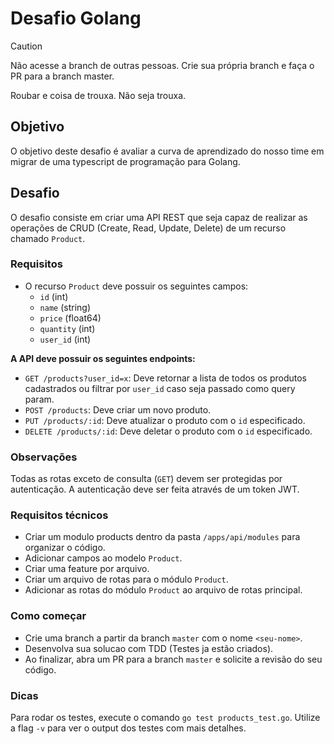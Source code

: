 # Desafio Golang

> [!CAUTION]
> Não acesse a branch de outras pessoas. Crie sua própria branch e faça o PR para a branch master.
>
> Roubar e coisa de trouxa. Não seja trouxa.

## Objetivo

O objetivo deste desafio é avaliar a curva de aprendizado do nosso time em migrar de uma typescript de programação para Golang.

## Desafio

O desafio consiste em criar uma API REST que seja capaz de realizar as operações de CRUD (Create, Read, Update, Delete) de um recurso chamado `Product`.

### Requisitos

- O recurso `Product` deve possuir os seguintes campos:
  - `id` (int)
  - `name` (string)
  - `price` (float64)
  - `quantity` (int)
  - `user_id` (int)

**A API deve possuir os seguintes endpoints:**

- `GET /products?user_id=x`: Deve retornar a lista de todos os produtos cadastrados ou filtrar por `user_id` caso seja passado como query param.
- `POST /products`: Deve criar um novo produto.
- `PUT /products/:id`: Deve atualizar o produto com o `id` especificado.
- `DELETE /products/:id`: Deve deletar o produto com o `id` especificado.

### Observações

Todas as rotas exceto de consulta (`GET`) devem ser protegidas por autenticação. A autenticação deve ser feita através de um token JWT.

### Requisitos técnicos

- Criar um modulo products dentro da pasta `/apps/api/modules` para organizar o código.
- Adicionar campos ao modelo `Product`.
- Criar uma feature por arquivo.
- Criar um arquivo de rotas para o módulo `Product`.
- Adicionar as rotas do módulo `Product` ao arquivo de rotas principal.

### Como começar

- Crie uma branch a partir da branch `master` com o nome `<seu-nome>`.
- Desenvolva sua solucao com TDD (Testes ja estão criados).
- Ao finalizar, abra um PR para a branch `master` e solicite a revisão do seu código.

### Dicas

Para rodar os testes, execute o comando `go test products_test.go`. Utilize a flag `-v` para ver o output dos testes com mais detalhes.
